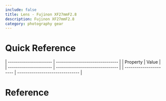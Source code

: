 ```yaml
---
include: false
title: Lens - Fujinon XF27mmF2.8
description: Fujinon XF27mmF2.8
category: photography gear
---
```


# Quick Reference

| ---------------------- | ------------------------------- |
| Property               | Value                           |
| ---------------------- | ------------------------------- |
| ---------------------- | ------------------------------- |


# Reference
